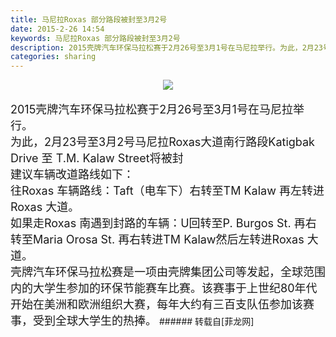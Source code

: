 ```yaml
---
title: 马尼拉Roxas 部分路段被封至3月2号
date: 2015-2-26 14:54
keywords: 马尼拉Roxas 部分路段被封至3月2号
description: 2015壳牌汽车环保马拉松赛于2月26号至3月1号在马尼拉举行。为此，2月23号至3月2号马尼拉Roxas大道南行路段Katigbak Drive 至 T.M. Kalaw Street将被封建议车辆改道路线如下：往Roxas 车辆路线：Taft（电车下）右转至TM Kalaw 再左转进Roxas 大道。如果走Roxas 南遇到封路的车辆：U回转至P. Burgos St. 再右转至Maria Orosa St. 再右转进TM Kalaw然后左转进Roxas 大道。壳牌汽车环保马拉松赛是一项由壳牌集团公司等发起，全球范围内的大学生参加的环保节能赛车比赛。该赛事于上世纪80年代开始在美洲和欧洲组织大赛，每年大约有三百支队伍参加该赛事，受到全球大学生的热捧。
categories: sharing
---
```

<td class="t_f" id="postmessage_149515">

<div align="center">

<img aid="63283" data-cf-modified-71899d8d6959a654e5782b74-="" file="data/attachment/forum/201502/26/145333d2gtp2ys7x7prpzz.png.thumb.jpg" id="aimg_63283" inpost="1" onclick="" onmouseover="" src="http://www.flw.ph/data/attachment/forum/201502/26/145333d2gtp2ys7x7prpzz.png" style="cursor:pointer" zoomfile="data/attachment/forum/201502/26/145333d2gtp2ys7x7prpzz.png"/>


</div><br/>
<font size="4">2015壳牌汽车环保马拉松赛于2月26号至3月1号在马尼拉举行。<br/>
为此，2月23号至3月2号马尼拉Roxas大道南行路段Katigbak Drive 至 T.M. Kalaw Street将被封<br/>
建议车辆改道路线如下：<br/>
往Roxas 车辆路线：Taft（电车下）右转至TM Kalaw 再左转进Roxas 大道。<br/>
如果走Roxas 南遇到封路的车辆：U回转至P. Burgos St. 再右转至Maria Orosa St. 再右转进TM Kalaw然后左转进Roxas 大道。<br/>
壳牌汽车环保马拉松赛是一项由壳牌集团公司等发起，全球范围内的大学生参加的环保节能赛车比赛。该赛事于上世纪80年代开始在美洲和欧洲组织大赛，每年大约有三百支队伍参加该赛事，受到全球大学生的热捧。</font></td>
###### 转载自[菲龙网]